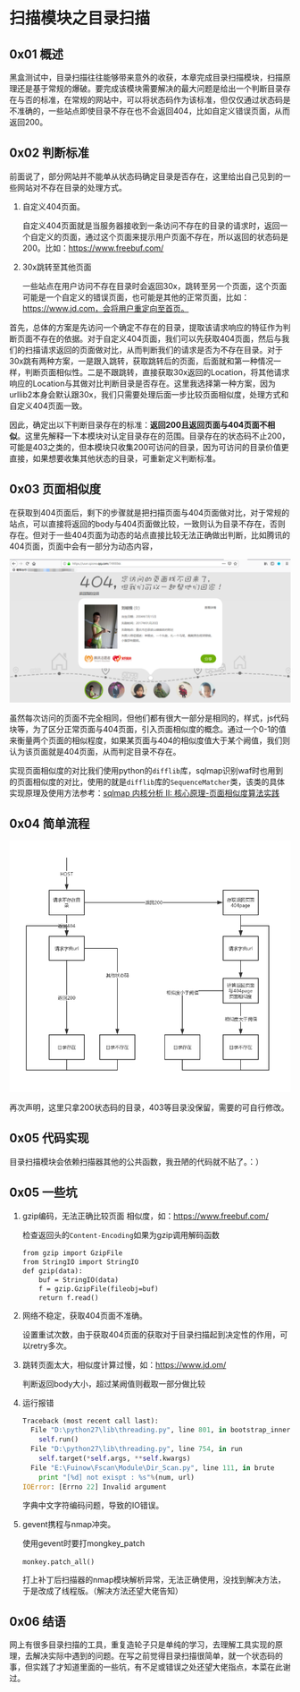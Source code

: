 # 扫描模块之目录扫描

## 0x01 概述

​	黑盒测试中，目录扫描往往能够带来意外的收获，本章完成目录扫描模块，扫描原理还是基于常规的爆破。要完成该模块需要解决的最大问题是给出一个判断目录存在与否的标准，在常规的网站中，可以将状态码作为该标准，但仅仅通过状态码是不准确的，一些站点即使目录不存在也不会返回404，比如自定义错误页面，从而返回200。

## 0x02 判断标准

​	前面说了，部分网站并不能单从状态码确定目录是否存在，这里给出自己见到的一些网站对不存在目录的处理方式。

1. 自定义404页面。

   自定义404页面就是当服务器接收到一条访问不存在的目录的请求时，返回一个自定义的页面，通过这个页面来提示用户页面不存在，所以返回的状态码是200。比如：https://www.freebuf.com/

2. 30x跳转至其他页面

   一些站点在用户访问不存在目录时会返回30x，跳转至另一个页面，这个页面可能是一个自定义的错误页面，也可能是其他的正常页面，比如：https://www.jd.com，会将用户重定向至首页。

首先，总体的方案是先访问一个确定不存在的目录，提取该请求响应的特征作为判断页面不存在的依据。对于自定义404页面，我们可以先获取404页面，然后与我们的扫描请求返回的页面做对比，从而判断我们的请求是否为不存在目录。对于30x跳有两种方案，一是跟入跳转，获取跳转后的页面，后面就和第一种情况一样，判断页面相似性。二是不跟跳转，直接获取30x返回的Location，将其他请求响应的Location与其做对比判断目录是否存在。这里我选择第一种方案，因为urllib2本身会默认跟30x，我们只需要处理后面一步比较页面相似度，处理方式和自定义404页面一致。

因此，确定出以下判断目录存在的标准：**返回200且返回页面与404页面不相似**。这里先解释一下本模块对认定目录存在的范围。目录存在的状态码不止200，可能是403之类的，但本模块只收集200可访问的目录，因为可访问的目录价值更直接，如果想要收集其他状态的目录，可重新定义判断标准。

##  0x03 页面相似度

​	在获取到404页面后，剩下的步骤就是把扫描页面与404页面做对比，对于常规的站点，可以直接将返回的body与404页面做比较，一致则认为目录不存在，否则存在。但对于一些404页面为动态的站点直接比较无法正确做出判断，比如腾讯的404页面，页面中会有一部分为动态内容，

![](img\1.png)

​	虽然每次访问的页面不完全相同，但他们都有很大一部分是相同的，样式，js代码块等，为了区分正常页面与404页面，引入页面相似度的概念。通过一个0-1的值来衡量两个页面的相似程度，如果某页面与404的相似度值大于某个阙值，我们则认为该页面就是404页面，从而判定目录不存在。

​	实现页面相似度的对比我们使用python的`difflib`库，sqlmap识别waf时也用到的页面相似度的对比，使用的就是`difflib`库的`SequenceMatcher`类，该类的具体实现原理及使用方法参考：[sqlmap 内核分析 II: 核心原理-页面相似度算法实践](https://www.anquanke.com/post/id/159346)

## 0x04 简单流程

![](img\2.jpg)

再次声明，这里只拿200状态码的目录，403等目录没保留，需要的可自行修改。

## 0x05 代码实现

​	目录扫描模块会依赖扫描器其他的公共函数，我丑陋的代码就不贴了。：）



## 0x05 一些坑

1. gzip编码，无法正确比较页面 相似度，如：https://www.freebuf.com/

   检查返回头的`Content-Encoding`如果为gzip调用解码函数

   ```
   from gzip import GzipFile
   from StringIO import StringIO
   def gzip(data):
       buf = StringIO(data)
       f = gzip.GzipFile(fileobj=buf)
       return f.read()
   ```

2. 网络不稳定，获取404页面不准确。

   设置重试次数，由于获取404页面的获取对于目录扫描起到决定性的作用，可以retry多次。

3. 跳转页面太大，相似度计算过慢，如：https://www.jd.om/

   判断返回body大小，超过某阙值则截取一部分做比较

4. 运行报错

   ```python
   Traceback (most recent call last):
     File "D:\python27\lib\threading.py", line 801, in bootstrap_inner
       self.run()
     File "D:\python27\lib\threading.py", line 754, in run
       self.target(*self.args, **self.kwargs)
     File "E:\Fuinow\Fscan\Module\Dir_Scan.py", line 111, in brute
       print "[%d] not exispt : %s"%(num, url)
   IOError: [Errno 22] Invalid argument
   ```

   字典中文字符编码问题，导致的IO错误。

5. gevent携程与nmap冲突。

   使用gevent时要打mongkey_patch

   `monkey.patch_all()`

   打上补丁后扫描器的nmap模块解析异常，无法正确使用，没找到解决方法，于是改成了线程版。（解决方法还望大佬告知）

## 0x06 结语

   网上有很多目录扫描的工具，重复造轮子只是单纯的学习，去理解工具实现的原理，去解决实际中遇到的问题。在写之前觉得目录扫描很简单，就一个状态码的事，但实践了才知道里面的一些坑，有不足或错误之处还望大佬指点，本菜在此谢过。